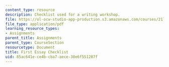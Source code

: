 ```yaml
---
content_type: resource
description: Checklist used for a writing workshop.
file: https://ol-ocw-studio-app-production.s3.amazonaws.com/courses/21l-003-introduction-to-fiction-fall-2003/85ac641ece4bcba7aece38e6f551287f_first_essay_workshop.pdf
file_type: application/pdf
learning_resource_types:
- Assignments
parent_title: Assignments
parent_type: CourseSection
resourcetype: Document
title: First Essay Checklist
uid: 85ac641e-ce4b-cba7-aece-38e6f551287f
---
```

